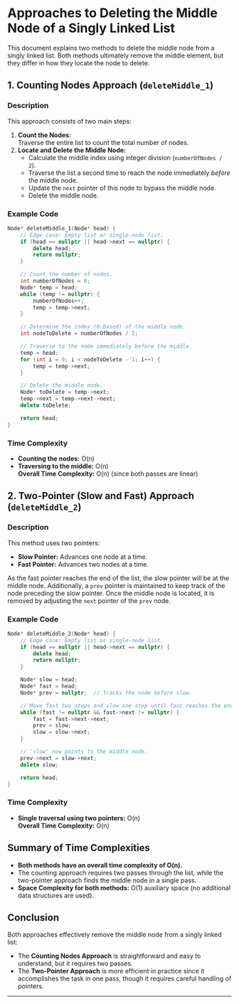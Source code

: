 # Approaches to Deleting the Middle Node of a Singly Linked List

This document explains two methods to delete the middle node from a singly linked list. Both methods ultimately remove the middle element, but they differ in how they locate the node to delete.

## 1. Counting Nodes Approach (`deleteMiddle_1`)

### Description

This approach consists of two main steps:

1. **Count the Nodes:**  
   Traverse the entire list to count the total number of nodes.
2. **Locate and Delete the Middle Node:**
   - Calculate the middle index using integer division (`numberOfNodes / 2`).
   - Traverse the list a second time to reach the node immediately _before_ the middle node.
   - Update the `next` pointer of this node to bypass the middle node.
   - Delete the middle node.

### Example Code

```cpp
Node* deleteMiddle_1(Node* head) {
    // Edge case: Empty list or single-node list.
    if (head == nullptr || head->next == nullptr) {
        delete head;
        return nullptr;
    }

    // Count the number of nodes.
    int numberOfNodes = 0;
    Node* temp = head;
    while (temp != nullptr) {
        numberOfNodes++;
        temp = temp->next;
    }

    // Determine the index (0-based) of the middle node.
    int nodeToDelete = numberOfNodes / 2;

    // Traverse to the node immediately before the middle.
    temp = head;
    for (int i = 0; i < nodeToDelete - 1; i++) {
        temp = temp->next;
    }

    // Delete the middle node.
    Node* toDelete = temp->next;
    temp->next = temp->next->next;
    delete toDelete;

    return head;
}
```

### Time Complexity

- **Counting the nodes:** O(n)
- **Traversing to the middle:** O(n)  
  **Overall Time Complexity:** O(n) (since both passes are linear)

## 2. Two-Pointer (Slow and Fast) Approach (`deleteMiddle_2`)

### Description

This method uses two pointers:

- **Slow Pointer:** Advances one node at a time.
- **Fast Pointer:** Advances two nodes at a time.

As the fast pointer reaches the end of the list, the slow pointer will be at the middle node. Additionally, a `prev` pointer is maintained to keep track of the node preceding the slow pointer. Once the middle node is located, it is removed by adjusting the `next` pointer of the `prev` node.

### Example Code

```cpp
Node* deleteMiddle_2(Node* head) {
    // Edge case: Empty list or single-node list.
    if (head == nullptr || head->next == nullptr) {
        delete head;
        return nullptr;
    }

    Node* slow = head;
    Node* fast = head;
    Node* prev = nullptr;  // Tracks the node before slow.

    // Move fast two steps and slow one step until fast reaches the end.
    while (fast != nullptr && fast->next != nullptr) {
        fast = fast->next->next;
        prev = slow;
        slow = slow->next;
    }

    // 'slow' now points to the middle node.
    prev->next = slow->next;
    delete slow;

    return head;
}
```

### Time Complexity

- **Single traversal using two pointers:** O(n)  
  **Overall Time Complexity:** O(n)

## Summary of Time Complexities

- **Both methods have an overall time complexity of O(n).**
- The counting approach requires two passes through the list, while the two-pointer approach finds the middle node in a single pass.
- **Space Complexity for both methods:** O(1) auxiliary space (no additional data structures are used).

## Conclusion

Both approaches effectively remove the middle node from a singly linked list:

- The **Counting Nodes Approach** is straightforward and easy to understand, but it requires two passes.
- The **Two-Pointer Approach** is more efficient in practice since it accomplishes the task in one pass, though it requires careful handling of pointers.

---
